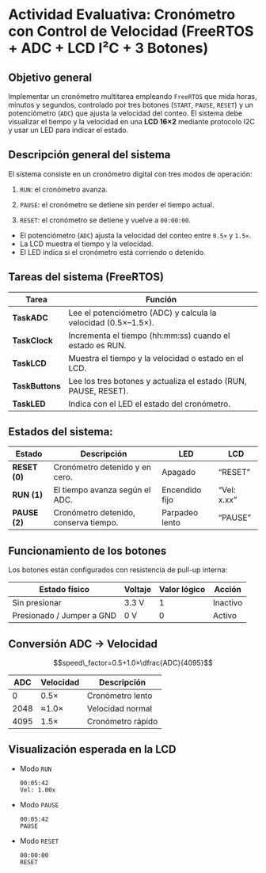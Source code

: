 # Actividad Evaluativa: Cronómetro con Control de Velocidad (FreeRTOS + ADC + LCD I²C + 3 Botones)


## Objetivo general

Implementar un cronómetro multitarea empleando ```FreeRTOS``` que mida horas, minutos y segundos,
controlado por tres botones (```START```, ```PAUSE```, ```RESET```) y un potenciómetro (```ADC```) que ajusta la velocidad del conteo.
El sistema debe visualizar el tiempo y la velocidad en una **LCD 16×2** mediante protocolo I2C y usar un LED para indicar el estado.


## Descripción general del sistema

El sistema consiste en un cronómetro digital con tres modos de operación:

1. ```RUN```: el cronómetro avanza.

2. ```PAUSE```: el cronómetro se detiene sin perder el tiempo actual.

3. ```RESET```: el cronómetro se detiene y vuelve a ```00:00:00```.

* El potenciómetro (```ADC```) ajusta la velocidad del conteo entre ```0.5×``` y ```1.5×```.
* La LCD muestra el tiempo y la velocidad.
* El LED indica si el cronómetro está corriendo o detenido.

## Tareas del sistema (FreeRTOS)
| Tarea           | Función                                                         |
| --------------- | --------------------------------------------------------------- |
| **TaskADC**     | Lee el potenciómetro (ADC) y calcula la velocidad (0.5×–1.5×).  |
| **TaskClock**   | Incrementa el tiempo (hh:mm:ss) cuando el estado es RUN.        |
| **TaskLCD**     | Muestra el tiempo y la velocidad o estado en el LCD.            |
| **TaskButtons** | Lee los tres botones y actualiza el estado (RUN, PAUSE, RESET). |
| **TaskLED**     | Indica con el LED el estado del cronómetro.                     |

## Estados del sistema:

| Estado        | Descripción                           | LED            | LCD         |
| ------------- | ------------------------------------- | -------------- | ----------- |
| **RESET (0)** | Cronómetro detenido y en cero.        | Apagado        | “RESET”     |
| **RUN (1)**   | El tiempo avanza según el ADC.        | Encendido fijo | “Vel: x.xx” |
| **PAUSE (2)** | Cronómetro detenido, conserva tiempo. | Parpadeo lento | “PAUSE”     |


## Funcionamiento de los botones

Los botones están configurados con resistencia de pull-up interna:

| Estado físico             | Voltaje | Valor lógico | Acción   |
| ------------------------- | ------- | ------------- | -------- |
| Sin presionar             | 3.3 V   | 1             | Inactivo |
| Presionado / Jumper a GND | 0 V     | 0             | Activo   |


## Conversión ADC → Velocidad

$$speed\_factor=0.5+1.0×\dfrac{ADC}{4095}$$


| ADC  | Velocidad | Descripción       |
| ---- | ---------- | ----------------- |
| 0    | 0.5×       | Cronómetro lento  |
| 2048 | ≈1.0×      | Velocidad normal  |
| 4095 | 1.5×       | Cronómetro rápido |

## Visualización esperada en la LCD

* Modo ```RUN```

    ```
    00:05:42
    Vel: 1.00x
    ```

* Modo ```PAUSE```
    ```
    00:05:42
    PAUSE
    ```

* Modo ```RESET```

    ```
    00:00:00
    RESET
    ```
